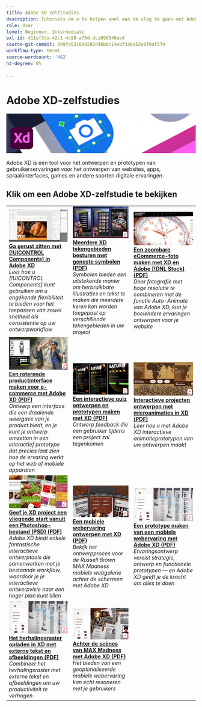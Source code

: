```yaml
---
title: Adobe XD-zelfstudies
description: Tutorials om u te helpen snel aan de slag te gaan met Adobe XD
role: User
level: Beginner, Intermediate
exl-id: 411ef3da-42c1-4c98-a75d-dca990546eb4
source-git-commit: b99fa53168d2d2d4bb6c14ebf3a9a52e8f0af379
workflow-type: tm+mt
source-wordcount: '462'
ht-degree: 0%

---
```


# Adobe XD-zelfstudies

![Creative Cloud Hero-afbeelding](../assets/XD.jpg)

Adobe XD is een tool voor het ontwerpen en prototypen van gebruikerservaringen voor het ontwerpen van websites, apps, spraakinterfaces, games en andere soorten digitale ervaringen.

## Klik om een Adobe XD-zelfstudie te bekijken

<table>
<tr>
 <td>
   <a href="components.md">
      <img alt="Maak u vertrouwd met Componenten in Adobe XD" src="assets/Componentsxd.jpg" />
   </a>
    <div>
   <a href="components.md"><strong>Ga gerust zitten met [!UICONTROL Components] in Adobe XD</strong></a>
    </div>
    <em>Leer hoe u [!UICONTROL Components] kunt gebruiken om u ongekende flexibiliteit te bieden voor het toepassen van zowel snelheid als consistentie op uw ontwerpworkflow</em>
    <br>
  </td>
  <td>
   <a href="assets/ControlMultipleXDArtboardswithNestedSymbols.pdf">
      <img alt="Meerdere XD tekengebieden met geneste symbolen besturen" src="assets/ControlMultipleXDArtboardswithNestedSymbols.jpg" />
   </a>
    <div>
   <a href="assets/ControlMultipleXDArtboardswithNestedSymbols.pdf"><strong>Meerdere XD tekengebieden besturen met geneste symbolen (PDF)</strong></a>
    </div>
    <em>Symbolen bieden een uitstekende manier om herbruikbare illustraties en tekst te maken die meerdere keren kan worden toegepast op verschillende tekengebieden in uw project</em>
    <br>
  </td>
  <td>
   <a href="assets/CreateaZoomableeCommercePhotowithXDandAdobeStock.pdf">
      <img alt="Maak een zoombare eCommerce-foto met XD en Adobe [!DNL Stock]" src="assets/CreateaZoomableeCommercePhotowithXDandAdobeStock.jpg" />
   </a>
    <div>
   <a href="assets/CreateaZoomableeCommercePhotowithXDandAdobeStock.pdf"><strong>Een zoombare eCommerce-foto maken met XD en Adobe [!DNL Stock] (PDF)</strong></a>
    </div>
    <em>Door fotografie met hoge resolutie te combineren met de functie Auto-Animate van Adobe XD, kun je boeiendere ervaringen ontwerpen voor je website</em>
    <br>
  </td>
</tr>
<tr>
 <td>
   <a href="assets/CreatingaRotatingProductInterfaceforECommercewithAdobeXD.pdf">
      <img alt="Een roterende productinterface maken voor e-commerce met Adobe XD" src="assets/CreatingaRotatingProductInterfaceforECommercewithAdobeXD.jpg" />
   </a>
    <div>
   <a href="assets/CreatingaRotatingProductInterfaceforECommercewithAdobeXD.pdf"><strong>Een roterende productinterface maken voor e-commerce met Adobe XD (PDF)</strong></a>
    </div>
    <em>Ontwerp een interface die een draaiende weergave van je product biedt, en je kunt je ontwerp omzetten in een interactief prototype dat precies laat zien hoe de ervaring werkt op het web of mobiele apparaten</em>
    <br>
  </td>
  <td>
   <a href="assets/DesignandPrototypeanInteractiveQuizwithXD.pdf">
      <img alt="Een interactieve quiz ontwerpen en prototypen maken met XD" src="assets/DesignandPrototypeanInteractiveQuizwithXD.jpg" />
   </a>
    <div>
   <a href="assets/DesignandPrototypeanInteractiveQuizwithXD.pdf"><strong>Een interactieve quiz ontwerpen en prototypen maken met XD (PDF)</strong></a>
    </div>
    <em>Ontwerp feedback die een gebruiker tijdens een project zal tegenkomen</em>
    <br>
  </td>
  <td>
   <a href="assets/DesignInteractiveProjectswithMicroAnimationsinXD.pdf">
      <img alt="Ontwerp interactieve projecten met microanimaties in XD" src="assets/DesignInteractiveProjectswithMicroAnimationsinXD.jpg" />
   </a>
    <div>
   <a href="assets/DesignInteractiveProjectswithMicroAnimationsinXD.pdf"><strong>Interactieve projecten ontwerpen met microanimaties in XD (PDF)</strong></a>
    </div>
    <em>Leer hoe u met Adobe XD interactieve animatieprototypen van uw ontwerpen maakt</em>
    <br>
  </td>
</tr>
<tr>
 <td>
   <a href="assets/JumpstartyourXDProjectfromaPhotoshopFile.pdf">
      <img alt="Geef je XD project een vliegende start vanuit een Photoshop-bestand (PSD)" src="assets/JumpstartyourXDProjectfromaPhotoshopFile.jpg" />
   </a>
    <div>
   <a href="assets/JumpstartyourXDProjectfromaPhotoshopFile.pdf"><strong>Geef je XD project een vliegende start vanuit een Photoshop-bestand (PSD) (PDF)</strong></a>
    </div>
    <em>Adobe XD biedt enkele fantastische interactieve ontwerptools die samenwerken met je bestaande workflow, waardoor je je interactieve ontwerpvisie naar een hoger plan kunt tillen</em>
    <br>
  </td>
  <td>
   <a href="assets/MobileWebExperienceswithXD.pdf">
      <img alt="Een mobiele webervaring ontwerpen met XD" src="assets/MobileWebExperienceswithXD.jpg" />
   </a>
    <div>
   <a href="assets/MobileWebExperienceswithXD.pdf"><strong>Een mobiele webervaring ontwerpen met XD (PDF)</strong></a>
    </div>
    <em>Bekijk het ontwerpproces voor de Russell Brown MAX Madness mobiele webgalerie achter de schermen met Adobe XD</em>
    <br>
  </td>
  <td>
   <a href="assets/PrototypeaMobileWebExperiencewithAdobeXD.pdf">
      <img alt="Maak een prototype van een mobiele webervaring met Adobe XD" src="assets/PrototypeaMobileWebExperiencewithAdobeXD.jpg" />
   </a>
    <div>
   <a href="assets/PrototypeaMobileWebExperiencewithAdobeXD.pdf"><strong>Een prototype maken van een mobiele webervaring met Adobe XD (PDF)</strong></a>
    </div>
    <em>Ervaringsontwerp vereist strategie, ontwerp en functionele prototypen — en Adobe XD geeft je de kracht om alles te doen</em>
    <br>
  </td>
</tr>
<tr>
   <td>
   <a href="assets/PrototypeaMobileWebExperiencewithAdobeXD.pdf">
      <img alt="Het herhalingsraster overladen in XD met externe tekst en afbeeldingen" src="assets/PrototypeaMobileWebExperiencewithAdobeXD.jpg" />
   </a>
    <div>
   <a href="assets/PrototypeaMobileWebExperiencewithAdobeXD.pdf"><strong>Het herhalingsraster opladen in XD met externe tekst en afbeeldingen (PDF)</strong></a>
    </div>
    <em>Combineer het herhalingsraster met externe tekst en afbeeldingen om uw productiviteit te verhogen</em>
    <br>
  </td>
  <td>
   <a href="assets/BehindtheScenesofMAXMadnesswithAdobeXD.pdf">
      <img alt="Achter de scènes van MAX Madness met Adobe XD" src="assets/BehindtheScenesofMAXMadnesswithAdobeXD.jpg" />
   </a>
    <div>
   <a href="assets/BehindtheScenesofMAXMadnesswithAdobeXD.pdf"><strong>Achter de scènes van MAX Madness met Adobe XD (PDF)</strong></a>
    </div>
    <em>Het bieden van een geoptimaliseerde mobiele webervaring kan echt resoneren met je gebruikers</em>
    <br>
  </td>
</tr>
</table>
